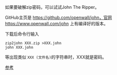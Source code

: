 如果要破解zip密码，可以试试John The Ripper。

GitHub主页是 https://github.com/openwall/john，官网 https://www.openwall.com/john 上有编译好的版本。

下载后命令行输入

```
zip2john XXX.zip >XXX.john
john XXX.john
```

等出现类似 `XXX (文件名)`的字符串时，XXX就是密码。





[参考](https://www.cnblogs.com/feixiablog/p/13712968.html)